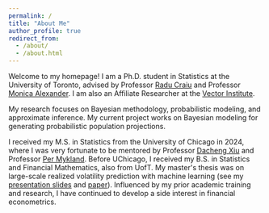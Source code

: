 ```yaml
---
permalink: /
title: "About Me"
author_profile: true
redirect_from: 
  - /about/
  - /about.html
---
```


Welcome to my homepage! I am a Ph.D. student in Statistics at the University of Toronto, advised by Professor [Radu Craiu](https://www.utstat.utoronto.ca/craiu/) and Professor [Monica Alexander](https://www.monicaalexander.com/). I am also an Affiliate Researcher at the [Vector Institute](https://vectorinstitute.ai/). 

My research focuses on Bayesian methodology, probabilistic modeling, and approximate inference. My current project works on Bayesian modeling for generating probabilistic population projections.

I received my M.S. in Statistics from the University of Chicago in 2024, where I was very fortunate to be mentored by Professor [Dacheng Xiu](https://dachxiu.chicagobooth.edu/) and Professor [Per Mykland](https://galton.uchicago.edu/~mykland/). Before UChicago, I received my B.S. in Statistics and Financial Mathematics, also from UofT. My master's thesis was on large-scale realized volatility prediction with machine learning (see my [presentation slides](/files/Master_Thesis_Presentation_Slides.pdf) and [paper](/files/YichenJi_Master_Thesis_Unsigned.pdf)). Influenced by my prior academic training and research, I have continued to develop a side interest in financial econometrics.


<script type='text/javascript' id='clustrmaps' src='//cdn.clustrmaps.com/map_v2.js?cl=ffffff&w=400&t=tt&d=dnHckHycKKYjP5T7X0GJGRPozhk5Th2JPZuh7MnR8g0&cmo=be454f&cmn=009499'></script>
